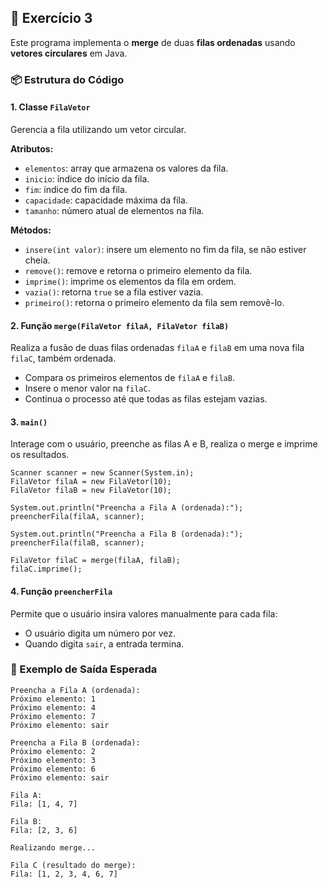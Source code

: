 <h2>📘 Exercício 3</h2>

<p>Este programa implementa o <strong>merge</strong> de duas <strong>filas ordenadas</strong> usando <strong>vetores circulares</strong> em Java.</p>

<h3>📦 Estrutura do Código</h3>

<h4>1. Classe <code>FilaVetor</code></h4>
<p>Gerencia a fila utilizando um vetor circular.</p>

<p><strong>Atributos:</strong></p>
<ul>
  <li><code>elementos</code>: array que armazena os valores da fila.</li>
  <li><code>inicio</code>: índice do início da fila.</li>
  <li><code>fim</code>: índice do fim da fila.</li>
  <li><code>capacidade</code>: capacidade máxima da fila.</li>
  <li><code>tamanho</code>: número atual de elementos na fila.</li>
</ul>

<p><strong>Métodos:</strong></p>
<ul>
  <li><code>insere(int valor)</code>: insere um elemento no fim da fila, se não estiver cheia.</li>
  <li><code>remove()</code>: remove e retorna o primeiro elemento da fila.</li>
  <li><code>imprime()</code>: imprime os elementos da fila em ordem.</li>
  <li><code>vazia()</code>: retorna <code>true</code> se a fila estiver vazia.</li>
  <li><code>primeiro()</code>: retorna o primeiro elemento da fila sem removê-lo.</li>
</ul>

<h4>2. Função <code>merge(FilaVetor filaA, FilaVetor filaB)</code></h4>
<p>Realiza a fusão de duas filas ordenadas <code>filaA</code> e <code>filaB</code> em uma nova fila <code>filaC</code>, também ordenada.</p>

<ul>
  <li>Compara os primeiros elementos de <code>filaA</code> e <code>filaB</code>.</li>
  <li>Insere o menor valor na <code>filaC</code>.</li>
  <li>Continua o processo até que todas as filas estejam vazias.</li>
</ul>

<h4>3. <code>main()</code></h4>
<p>Interage com o usuário, preenche as filas A e B, realiza o merge e imprime os resultados.</p>

<pre><code>Scanner scanner = new Scanner(System.in);
FilaVetor filaA = new FilaVetor(10);
FilaVetor filaB = new FilaVetor(10);

System.out.println("Preencha a Fila A (ordenada):");
preencherFila(filaA, scanner);

System.out.println("Preencha a Fila B (ordenada):");
preencherFila(filaB, scanner);

FilaVetor filaC = merge(filaA, filaB);
filaC.imprime();
</code></pre>

<h4>4. Função <code>preencherFila</code></h4>
<p>Permite que o usuário insira valores manualmente para cada fila:</p>
<ul>
  <li>O usuário digita um número por vez.</li>
  <li>Quando digita <code>sair</code>, a entrada termina.</li>
</ul>

<h3>🧪 Exemplo de Saída Esperada</h3>

<pre><code>Preencha a Fila A (ordenada):
Próximo elemento: 1
Próximo elemento: 4
Próximo elemento: 7
Próximo elemento: sair

Preencha a Fila B (ordenada):
Próximo elemento: 2
Próximo elemento: 3
Próximo elemento: 6
Próximo elemento: sair

Fila A:
Fila: [1, 4, 7]

Fila B:
Fila: [2, 3, 6]

Realizando merge...

Fila C (resultado do merge):
Fila: [1, 2, 3, 4, 6, 7]
</code></pre>
